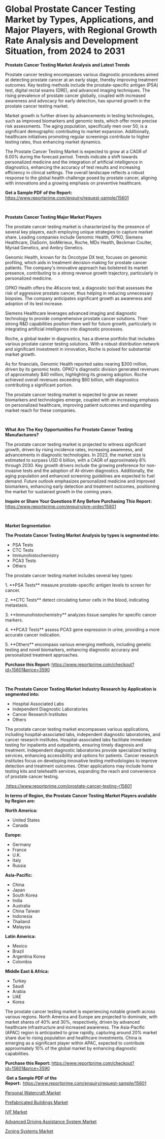 <p><h1>Global Prostate Cancer Testing Market by Types, Applications, and Major Players, with Regional Growth Rate Analysis and Development Situation, from 2024 to 2031</h1></p><p><strong>Prostate Cancer Testing Market Analysis and Latest Trends</strong></p>
<p><p>Prostate cancer testing encompasses various diagnostic procedures aimed at detecting prostate cancer at an early stage, thereby improving treatment outcomes. Key testing methods include the prostate-specific antigen (PSA) test, digital rectal exams (DRE), and advanced imaging techniques. The rising prevalence of prostate cancer globally, coupled with increased awareness and advocacy for early detection, has spurred growth in the prostate cancer testing market. </p><p>Market growth is further driven by advancements in testing technologies, such as improved biomarkers and genomic tests, which offer more precise risk assessments. The aging population, specifically men over 50, is a significant demographic contributing to market expansion. Additionally, healthcare initiatives promoting regular screenings contribute to higher testing rates, thus enhancing market dynamics. </p><p>The Prostate Cancer Testing Market is expected to grow at a CAGR of 6.00% during the forecast period. Trends indicate a shift towards personalized medicine and the integration of artificial intelligence in diagnostics, enhancing the accuracy of test results and increasing efficiency in clinical settings. The overall landscape reflects a robust response to the global health challenge posed by prostate cancer, aligning with innovations and a growing emphasis on preventive healthcare.</p></p>
<p><strong>Get a Sample PDF of the Report:&nbsp;</strong> <a href="https://www.reportprime.com/enquiry/request-sample/15601">https://www.reportprime.com/enquiry/request-sample/15601</a></p>
<p>&nbsp;</p>
<p><strong>Prostate Cancer Testing Major Market Players</strong></p>
<p><p>The prostate cancer testing market is characterized by the presence of several key players, each employing unique strategies to capture market share. Leading companies include Genomic Health, OPKO, Siemens Healthcare, DiaSorin, bioMérieux, Roche, MDx Health, Beckman Coulter, Myriad Genetics, and Ambry Genetics.</p><p>Genomic Health, known for its Oncotype DX test, focuses on genomic profiling, which aids in treatment decision-making for prostate cancer patients. The company's innovative approach has bolstered its market presence, contributing to a strong revenue growth trajectory, particularly in personalized medicine. </p><p>OPKO Health offers the 4Kscore test, a diagnostic tool that assesses the risk of aggressive prostate cancer, thus helping in reducing unnecessary biopsies. The company anticipates significant growth as awareness and adoption of its test increase.</p><p>Siemens Healthcare leverages advanced imaging and diagnostic technology to provide comprehensive prostate cancer solutions. Their strong R&D capabilities position them well for future growth, particularly in integrating artificial intelligence into diagnostic processes.</p><p>Roche, a global leader in diagnostics, has a diverse portfolio that includes various prostate cancer testing solutions. With a robust distribution network and significant investment in innovation, Roche is poised for substantial market growth.</p><p>As for financials, Genomic Health reported sales nearing $300 million, driven by its genomic tests. OPKO's diagnostic division generated revenues of approximately $40 million, highlighting its growing adoption. Roche achieved overall revenues exceeding $60 billion, with diagnostics contributing a significant portion.</p><p>The prostate cancer testing market is expected to grow as newer biomarkers and technologies emerge, coupled with an increasing emphasis on personalized healthcare, improving patient outcomes and expanding market reach for these companies.</p></p>
<p>&nbsp;</p>
<p><strong>What Are The Key Opportunities For Prostate Cancer Testing Manufacturers?</strong></p>
<p><p>The prostate cancer testing market is projected to witness significant growth, driven by rising incidence rates, increasing awareness, and advancements in diagnostic technologies. In 2023, the market size is estimated to surpass USD 6 billion, with a CAGR of approximately 8% through 2030. Key growth drivers include the growing preference for non-invasive tests and the adoption of AI-driven diagnostics. Additionally, the aging population and enhanced screening guidelines are expected to fuel demand. Future outlook emphasizes personalized medicine and improved biomarkers, enhancing early detection and treatment outcomes, positioning the market for sustained growth in the coming years.</p></p>
<p><strong>Inquire or Share Your Questions If Any Before Purchasing This Report:</strong> <a href="https://www.reportprime.com/enquiry/pre-order/15601">https://www.reportprime.com/enquiry/pre-order/15601</a></p>
<p>&nbsp;</p>
<p><strong>Market Segmentation</strong></p>
<p><strong>The Prostate Cancer Testing Market Analysis by types is segmented into:</strong></p>
<p><ul><li>PSA Tests</li><li>CTC Tests</li><li>Immunohistochemistry</li><li>PCA3 Tests</li><li>Others</li></ul></p>
<p><p>The prostate cancer testing market includes several key types: </p><p>1. **PSA Tests** measure prostate-specific antigen levels to screen for cancer.</p><p>2. **CTC Tests** detect circulating tumor cells in the blood, indicating metastasis.</p><p>3. **Immunohistochemistry** analyzes tissue samples for specific cancer markers.</p><p>4. **PCA3 Tests** assess PCA3 gene expression in urine, providing a more accurate cancer indication.</p><p>5. **Others** encompass various emerging methods, including genetic testing and novel biomarkers, enhancing diagnostic accuracy and personalized treatment approaches.</p></p>
<p><strong>Purchase this Report:&nbsp;</strong><a href="https://www.reportprime.com/checkout?id=15601&price=3590">https://www.reportprime.com/checkout?id=15601&price=3590</a></p>
<p>&nbsp;</p>
<p><strong>The Prostate Cancer Testing Market Industry Research by Application is segmented into:</strong></p>
<p><ul><li>Hospital Associated Labs</li><li>Independent Diagnostic Laboratories</li><li>Cancer Research Institutes</li><li>Others</li></ul></p>
<p><p>The prostate cancer testing market encompasses various applications, including hospital-associated labs, independent diagnostic laboratories, and cancer research institutes. Hospital-associated labs facilitate immediate testing for inpatients and outpatients, ensuring timely diagnosis and treatment. Independent diagnostic laboratories provide specialized testing services, enhancing accessibility and options for patients. Cancer research institutes focus on developing innovative testing methodologies to improve detection and treatment outcomes. Other applications may include home testing kits and telehealth services, expanding the reach and convenience of prostate cancer testing.</p></p>
<p><a href="https://www.reportprime.com/prostate-cancer-testing-r15601">&nbsp;https://www.reportprime.com/prostate-cancer-testing-r15601</a></p>
<p><strong>In terms of Region, the Prostate Cancer Testing Market Players available by Region are:</strong></p>
<p>
    <p> <strong> North America: </strong>
        <ul>
            <li>United States</li>
            <li>Canada</li>
        </ul>
        </p> 
    <p> <strong> Europe: </strong>
        <ul>
            <li>Germany</li>
            <li>France</li>
            <li>U.K.</li>
            <li>Italy</li>
            <li>Russia</li>
        </ul>
        </p> 
    <p> <strong> Asia-Pacific: </strong>
        <ul>
            <li>China</li>
            <li>Japan</li>
            <li>South Korea</li>
            <li>India</li>
            <li>Australia</li>
            <li>China Taiwan</li>
            <li>Indonesia</li>
            <li>Thailand</li>
            <li>Malaysia</li>
        </ul>
        </p> 
    <p> <strong> Latin America: </strong>
        <ul>
            <li>Mexico</li>
            <li>Brazil</li>
            <li>Argentina Korea</li>
            <li>Colombia</li>
        </ul>
        </p> 
    <p> <strong> Middle East & Africa: </strong>
        <ul>
            <li>Turkey</li>
            <li>Saudi</li>
            <li>Arabia</li>
            <li>UAE</li>
            <li>Korea</li>
        </ul>
    </p>
    </p>
<p><p>The prostate cancer testing market is experiencing notable growth across various regions. North America and Europe are projected to dominate, with market shares of 40% and 30%, respectively, driven by advanced healthcare infrastructure and increased awareness. The Asia-Pacific (APAC) region is anticipated to grow rapidly, capturing around 20% market share due to rising population and healthcare investments. China is emerging as a significant player within APAC, expected to contribute approximately 10% of the global market by enhancing diagnostic capabilities.</p></p>
<p><strong>Purchase this Report: </strong><a href="https://www.reportprime.com/checkout?id=15601&price=3590">https://www.reportprime.com/checkout?id=15601&price=3590</a></p>
<p>&nbsp;<strong>Get a Sample PDF of the Report:&nbsp;&nbsp;</strong><a href="https://www.reportprime.com/enquiry/request-sample/15601">https://www.reportprime.com/enquiry/request-sample/15601</a></p>
<p><strong></strong></p>
<p><p><a href="https://issuu.com/reportprime-2/docs/personal-watercraft-market-size-203_443631e0a24e08">Personal Watercraft Market</a></p><p><a href="https://www.linkedin.com/pulse/prefabricated-buildings-market-share-new-trends-analysis-bflsf?trackingId=%2BlkA7G5IRcCbkUDtBrNA3g%3D%3D">Prefabricated Buildings Market</a></p><p><a href="https://github.com/AlisaRowe24/Market-Research-Report-List-1/blob/main/ivf-market.md">IVF Market</a></p><p><a href="https://issuu.com/reportprime-2/docs/advanced-driving-assistance-system-_785826d7497a4e">Advanced Driving Assistance System Market</a></p><p><a href="https://www.linkedin.com/pulse/zoning-systems-market-size-share-analysis-growth-trends-3c2kf?trackingId=xvLTMbv3SvurJWMTzIHGLw%3D%3D">Zoning Systems Market</a></p></p>